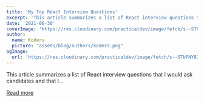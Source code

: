 ```yaml
---
title: 'My Top React Interview Questions'
excerpt: 'This article summarizes a list of React interview questions that I would ask candidates and that I...'
date: '2021-06-30'
coverImage: 'https://res.cloudinary.com/practicaldev/image/fetch/s--STbPNY8I--/c_imagga_scale,f_auto,fl_progressive,h_420,q_auto,w_1000/https://dev-to-uploads.s3.amazonaws.com/uploads/articles/pzo4zv7cs0tx6n8ai6rd.jpg'
author:
  name: Koders
  picture: "assets/blog/authors/koders.png"
ogImage:
  url: 'https://res.cloudinary.com/practicaldev/image/fetch/s--STbPNY8I--/c_imagga_scale,f_auto,fl_progressive,h_420,q_auto,w_1000/https://dev-to-uploads.s3.amazonaws.com/uploads/articles/pzo4zv7cs0tx6n8ai6rd.jpg'
---
```


This article summarizes a list of React interview questions that I would ask candidates and that I...

[Read more](https://dev.to/mokkapps/my-top-react-interview-questions-5hfb)
